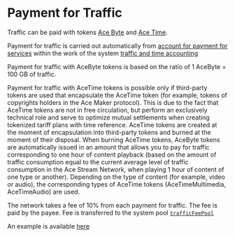 # Payment for Traffic

Traffic can be paid with tokens [Ace Byte][5] and [Ace Time][6].

Payment for traffic is carried out automatically from [account for payment for services][1]
within the work of the system [traffic and time accounting][2]

Payment for traffic with AceByte tokens is based on the ratio of 1 AceByte = 100 GB of traffic.

Payment for traffic with AceTime tokens is possible only if
third-party tokens are used that encapsulate the AceTime token (for example, tokens of
copyrights holders in the Ace Maker protocol). This is due to the fact that AceTime tokens are not in free circulation, but perform an exclusively technical role and serve to optimize mutual settlements when creating tokenized tariff plans with time reference. AceTime tokens are created at the moment of encapsulation into third-party tokens and burned at the moment of their disposal. When burning AceTime tokens, AceByte tokens are automatically issued in an amount that allows you to pay for traffic corresponding to one hour of content playback (based on the amount of traffic consumption equal to the current average level of traffic consumption in the Ace Stream Network, when playing 1 hour of content of one type or another). Depending on the type of content (for example, video or audio), the corresponding types of AceTime tokens (AceTimeMultimedia, AceTimeAudio) are used.

The network takes a fee of 10% from each payment for traffic.
The fee is paid by the payee.
Fee is transferred to the system pool [`trafficFeePool`][4]

An example is available [here][7]


[1]: ../glossary/special-accounts.md#_2
[2]: ../get-started/traffic-time-accounting.md
[4]: ../glossary/system-pools.md#trafficfeepool
[5]: ../system-tokens/ace-time.md
[6]: ../system-tokens/ace-byte.md
[7]: ../system-tokens/examples.md

